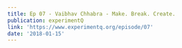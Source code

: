 ```yaml
---
title: Ep 07 - Vaibhav Chhabra - Make. Break. Create.
publication: experimentQ
link: 'https://www.experimentq.org/episode/07'
date: '2018-01-15'
---
```


